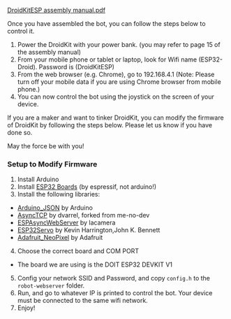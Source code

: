 [DroidKitESP assembly manual.pdf](https://github.com/tinkertanker/DroidKitESP/files/15198589/DroidKitESP.assembly.manual.pdf)

Once you have assembled the bot, you can follow the steps below to control it.
1. Power the DroidKit with your power bank. (you may refer to page 15 of the assembly manual)
2. From your mobile phone or tablet or laptop, look for Wifi name (ESP32-Droid). Password is (DroidKitESP)
3. From the web browser (e.g. Chrome), go to 192.168.4.1
(Note: Please turn off your mobile data if you are using Chrome browser from mobile phone.)
4. You can now control the bot using the joystick on the screen of your device.

If you are a maker and want to tinker DroidKit, you can modify the firmware of DroidKit by following the steps below. Please let us know if you have done so.

May the force be with you!

### Setup to Modify Firmware
1. Install Arduino
2. Install [ESP32 Boards](https://github.com/espressif/arduino-esp32) (by espressif, not arduino!)
3. Install the following libraries:
- [Arduino_JSON](https://github.com/arduino-libraries/Arduino_JSON) by Arduino
- [AsyncTCP](https://github.com/dvarrel/AsyncTCP) by dvarrel, forked from me-no-dev
- [ESPAsyncWebServer](https://github.com/lacamera/ESPAsyncWebServer) by lacamera 
- [ESP32Servo](https://github.com/madhephaestus/ESP32Servo) by Kevin Harrington,John K. Bennett
- [Adafruit_NeoPixel](https://github.com/adafruit/Adafruit_NeoPixel) by Adafruit
4. Choose the correct board and COM PORT
- The board we are using is the DOIT ESP32 DEVKIT V1
5. Config your network SSID and Password, and copy `config.h` to the `robot-webserver` folder.
6. Run, and go to whatever IP is printed to control the bot. Your device must be connected to the same wifi network.
7. Enjoy!
